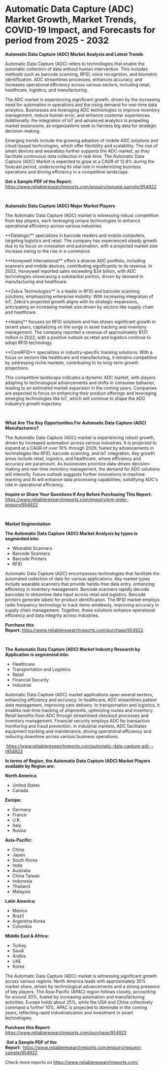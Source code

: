 <p><h1>Automatic Data Capture (ADC) Market Growth, Market Trends, COVID-19 Impact, and Forecasts for period from 2025 - 2032</h1></p><p><strong>Automatic Data Capture (ADC) Market Analysis and Latest Trends</strong></p>
<p><p>Automatic Data Capture (ADC) refers to technologies that enable the automatic collection of data without human intervention. This includes methods such as barcode scanning, RFID, voice recognition, and biometric identification. ADC streamlines processes, enhances accuracy, and increases operational efficiency across various sectors, including retail, healthcare, logistics, and manufacturing.</p><p>The ADC market is experiencing significant growth, driven by the increasing need for automation in operations and the rising demand for real-time data analytics. Businesses are leveraging ADC technologies to improve inventory management, reduce human error, and enhance customer experiences. Additionally, the integration of IoT and advanced analytics is propelling market expansions, as organizations seek to harness big data for strategic decision-making.</p><p>Emerging trends include the growing adoption of mobile ADC solutions and cloud-based technologies, which offer flexibility and scalability. The rise of smart devices and wearables further supports the ADC market, as they facilitate continuous data collection in real-time. The Automatic Data Capture (ADC) Market is expected to grow at a CAGR of 12.8% during the forecast period, underscoring its vital role in modernizing business operations and driving efficiency in a competitive landscape.</p></p>
<p><strong>Get a Sample PDF of the Report:&nbsp;</strong> <a href="https://www.reliableresearchreports.com/enquiry/request-sample/954922?utm_campaign=2009&utm_medium=2&utm_source=Github&utm_content=ia&utm_term=12022025&utm_id=automatic-data-capture-adc">https://www.reliableresearchreports.com/enquiry/request-sample/954922</a></p>
<p>&nbsp;</p>
<p><strong>Automatic Data Capture (ADC) Major Market Players</strong></p>
<p><p>The Automatic Data Capture (ADC) market is witnessing robust competition from key players, each leveraging unique technologies to enhance operational efficiency across various industries. </p><p>**Datalogic** specializes in barcode readers and mobile computers, targeting logistics and retail. The company has experienced steady growth due to its focus on innovation and automation, with a projected market size increase owing to the rise in e-commerce.</p><p>**Honeywell International** offers a diverse ADC portfolio, including scanners and mobile devices, contributing significantly to its revenue. In 2022, Honeywell reported sales exceeding $34 billion, with ADC technologies showcasing a substantial portion, driven by demand in manufacturing and healthcare.</p><p>**Zebra Technologies** is a leader in RFID and barcode scanning solutions, emphasizing enterprise mobility. With increasing integration of IoT, Zebra's projected growth aligns with its strategic expansions, anticipating an increasing market size driven by sectors like supply chain and healthcare.</p><p>**Impinj** focuses on RFID solutions and has shown significant growth in recent years, capitalizing on the surge in asset tracking and inventory management. The company reported a revenue of approximately $131 million in 2022, with a positive outlook as retail and logistics continue to adopt RFID technology.</p><p>**CoreRFID** specializes in industry-specific tracking solutions. With a focus on sectors like healthcare and manufacturing, it remains competitive by addressing niche markets, contributing to its long-term growth projections.</p><p>This competitive landscape indicates a dynamic ADC market, with players adapting to technological advancements and shifts in consumer behavior, leading to an estimated market expansion in the coming years. Companies are expected to focus on enhancing their product offerings and leveraging emerging technologies like IoT, which will continue to shape the ADC industry’s growth trajectory.</p></p>
<p>&nbsp;</p>
<p><strong>What Are The Key Opportunities For Automatic Data Capture (ADC) Manufacturers?</strong></p>
<p><p>The Automatic Data Capture (ADC) market is experiencing robust growth, driven by increased automation across various industries. It is projected to expand at a CAGR of over 10% through 2028, fueled by advancements in technologies like RFID, barcode scanning, and IoT integration. Key growth areas include retail, logistics, and healthcare, where efficiency and accuracy are paramount. As businesses prioritize data-driven decision-making and real-time inventory management, the demand for ADC solutions will intensify. Future outlook suggests further innovations in machine learning and AI will enhance data processing capabilities, solidifying ADC's role in operational efficiency.</p></p>
<p><strong>Inquire or Share Your Questions If Any Before Purchasing This Report:</strong> <a href="https://www.reliableresearchreports.com/enquiry/pre-order-enquiry/954922?utm_campaign=2009&utm_medium=2&utm_source=Github&utm_content=ia&utm_term=12022025&utm_id=automatic-data-capture-adc">https://www.reliableresearchreports.com/enquiry/pre-order-enquiry/954922</a></p>
<p>&nbsp;</p>
<p><strong>Market Segmentation</strong></p>
<p><strong>The Automatic Data Capture (ADC) Market Analysis by types is segmented into:</strong></p>
<p><ul><li>Wearable Scanners</li><li>Barcode Scanners</li><li>Barcode Printers</li><li>RFID</li></ul></p>
<p><p>Automatic Data Capture (ADC) encompasses technologies that facilitate the automated collection of data for various applications. Key market types include wearable scanners that provide hands-free data entry, enhancing efficiency in inventory management. Barcode scanners rapidly decode barcodes to streamline data input across retail and logistics. Barcode printers generate labels for product identification. The RFID market employs radio frequency technology to track items wirelessly, improving accuracy in supply chain management. Together, these solutions enhance operational efficiency and data integrity across industries.</p></p>
<p><strong>Purchase this Report:&nbsp;</strong><a href="https://www.reliableresearchreports.com/purchase/954922?utm_campaign=2009&utm_medium=2&utm_source=Github&utm_content=ia&utm_term=12022025&utm_id=automatic-data-capture-adc">https://www.reliableresearchreports.com/purchase/954922</a></p>
<p>&nbsp;</p>
<p><strong>The Automatic Data Capture (ADC) Market Industry Research by Application is segmented into:</strong></p>
<p><ul><li>Healthcare</li><li>Transportation and Logistics</li><li>Retail</li><li>Financial Security</li><li>Industrial</li></ul></p>
<p><p>Automatic Data Capture (ADC) market applications span several sectors, enhancing efficiency and accuracy. In healthcare, ADC streamlines patient data management, improving care delivery. In transportation and logistics, it enables real-time tracking of shipments, optimizing routes and inventory. Retail benefits from ADC through streamlined checkout processes and inventory management. Financial security employs ADC for transaction monitoring and fraud prevention. In industrial markets, ADC facilitates equipment tracking and maintenance, driving operational efficiency and reducing downtime across various business operations.</p></p>
<p><a href="https://www.reliableresearchreports.com/automatic-data-capture-adc--r954922?utm_campaign=2009&utm_medium=2&utm_source=Github&utm_content=ia&utm_term=12022025&utm_id=automatic-data-capture-adc">&nbsp;https://www.reliableresearchreports.com/automatic-data-capture-adc--r954922</a></p>
<p><strong>In terms of Region, the Automatic Data Capture (ADC) Market Players available by Region are:</strong></p>
<p>
    <p> <strong> North America: </strong>
        <ul>
            <li>United States</li>
            <li>Canada</li>
        </ul>
        </p> 
    <p> <strong> Europe: </strong>
        <ul>
            <li>Germany</li>
            <li>France</li>
            <li>U.K.</li>
            <li>Italy</li>
            <li>Russia</li>
        </ul>
        </p> 
    <p> <strong> Asia-Pacific: </strong>
        <ul>
            <li>China</li>
            <li>Japan</li>
            <li>South Korea</li>
            <li>India</li>
            <li>Australia</li>
            <li>China Taiwan</li>
            <li>Indonesia</li>
            <li>Thailand</li>
            <li>Malaysia</li>
        </ul>
        </p> 
    <p> <strong> Latin America: </strong>
        <ul>
            <li>Mexico</li>
            <li>Brazil</li>
            <li>Argentina Korea</li>
            <li>Colombia</li>
        </ul>
        </p> 
    <p> <strong> Middle East & Africa: </strong>
        <ul>
            <li>Turkey</li>
            <li>Saudi</li>
            <li>Arabia</li>
            <li>UAE</li>
            <li>Korea</li>
        </ul>
    </p>
    </p>
<p><p>The Automatic Data Capture (ADC) market is witnessing significant growth across various regions. North America leads with approximately 35% market share, driven by technological advancements and a strong presence of key players. The Asia-Pacific (APAC) region follows closely, accounting for around 30%, fueled by increasing automation and manufacturing activities. Europe holds about 25%, while the USA and China collectively command a further 10%. APAC is projected to dominate in the coming years, reflecting rapid industrialization and investment in smart technologies.</p></p>
<p><strong>Purchase this Report: </strong><a href="https://www.reliableresearchreports.com/purchase/954922?utm_campaign=2009&utm_medium=2&utm_source=Github&utm_content=ia&utm_term=12022025&utm_id=automatic-data-capture-adc">https://www.reliableresearchreports.com/purchase/954922</a></p>
<p>&nbsp;<strong>Get a Sample PDF of the Report:&nbsp;&nbsp;</strong><a href="https://www.reliableresearchreports.com/enquiry/request-sample/954922?utm_campaign=2009&utm_medium=2&utm_source=Github&utm_content=ia&utm_term=12022025&utm_id=automatic-data-capture-adc">https://www.reliableresearchreports.com/enquiry/request-sample/954922</a></p>
<p><strong></strong></p>
<p>Check more reports on <a href="https://www.reliableresearchreports.com/?utm_campaign=2009&utm_medium=2&utm_source=Github&utm_content=ia&utm_term=12022025&utm_id=automatic-data-capture-adc">https://www.reliableresearchreports.com/</a></p>